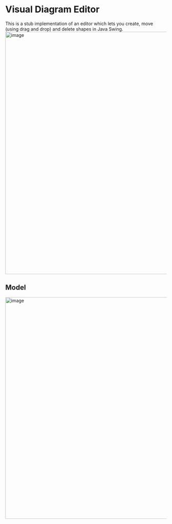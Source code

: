# Visual Diagram Editor
This is a stub implementation of an editor which lets you create, move (using drag and drop) and delete shapes in Java Swing.  
<img width="758" alt="image" src="https://github.com/UCN-programming-2-JFK/VisualDiagramEditor/assets/3811290/9bae2964-efb3-4264-9081-3370c32afa3b">

## Model
<img width="693" alt="image" src="https://github.com/UCN-programming-2-JFK/VisualDiagramEditor/assets/3811290/1feb0400-e2de-4e95-90b7-2fcc9b080b8a">

